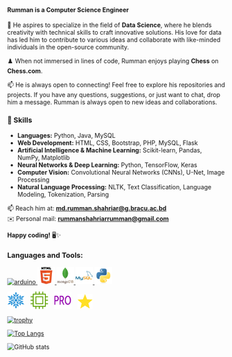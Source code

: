 #### Rumman is a Computer Science Engineer  

🚀 He aspires to specialize in the field of **Data Science**, where he blends creativity with technical skills to craft innovative solutions. His love for data has led him to contribute to various ideas and collaborate with like-minded individuals in the open-source community.  

♟️ When not immersed in lines of code, Rumman enjoys playing **Chess** on **Chess.com**.  

📫 He is always open to connecting! Feel free to explore his repositories and projects. If you have any questions, suggestions, or just want to chat, drop him a message. Rumman is always open to new ideas and collaborations.   

### **🌱** Skills  

- **Languages:** Python, Java, MySQL  
- **Web Development:** HTML, CSS, Bootstrap, PHP, MySQL, Flask  
- **Artificial Intelligence & Machine Learning:** Scikit-learn, Pandas, NumPy, Matplotlib  
- **Neural Networks & Deep Learning:** Python, TensorFlow, Keras  
- **Computer Vision:** Convolutional Neural Networks (CNNs), U-Net, Image Processing  
- **Natural Language Processing:** NLTK, Text Classification, Language Modeling, Tokenization, Parsing  

📫 Reach him at: **md.rumman.shahriar@g.bracu.ac.bd**  
✉️ Personal mail: **rummanshahriarrumman@gmail.com**

**Happy coding!** 🖥️✨ 

<h3 align="left">Languages and Tools:</h3>
<p align="left"> <a href="https://www.arduino.cc/" target="_blank" rel="noreferrer"> <img src="https://cdn.worldvectorlogo.com/logos/arduino-1.svg" alt="arduino" width="40" height="40"/> </a> <a href="https://www.w3.org/html/" target="_blank" rel="noreferrer"> <img src="https://raw.githubusercontent.com/devicons/devicon/master/icons/html5/html5-original-wordmark.svg" alt="html5" width="40" height="40"/> </a> <a href="https://www.mongodb.com/" target="_blank" rel="noreferrer"> <img src="https://raw.githubusercontent.com/devicons/devicon/master/icons/mongodb/mongodb-original-wordmark.svg" alt="mongodb" width="40" height="40"/> </a> <a href="https://www.mysql.com/" target="_blank" rel="noreferrer"> <img src="https://raw.githubusercontent.com/devicons/devicon/master/icons/mysql/mysql-original-wordmark.svg" alt="mysql" width="40" height="40"/> </a> <a href="https://www.python.org" target="_blank" rel="noreferrer"> <img src="https://raw.githubusercontent.com/devicons/devicon/master/icons/python/python-original.svg" alt="python" width="40" height="40"/> </a> </p>


<a href='https://archiveprogram.github.com/'><img src='https://raw.githubusercontent.com/acervenky/animated-github-badges/master/assets/acbadge.gif' width='40' height='40'></a> <a href='https://docs.github.com/en/developers'><img src='https://raw.githubusercontent.com/acervenky/animated-github-badges/master/assets/devbadge.gif' width='40' height='40'></a> <a href='https://github.com/pricing'><img src='https://raw.githubusercontent.com/acervenky/animated-github-badges/master/assets/pro.gif' width='40' height='40'></a> <a href='https://stars.github.com/'><img src='https://raw.githubusercontent.com/acervenky/animated-github-badges/master/assets/starbadge.gif' width='35' height='35'></a> 

[![trophy](https://github-profile-trophy.vercel.app/?username=RummanShahriar)](https://github.com/ryo-ma/github-profile-trophy)

[![Top Langs](https://github-readme-stats.vercel.app/api/top-langs/?username=RummanShahriar)](https://github.com/anuraghazra/github-readme-stats)

![GitHub stats](https://github-readme-stats.vercel.app/api?username=RummanShahriar&show_icons=true&count_private=true)  
